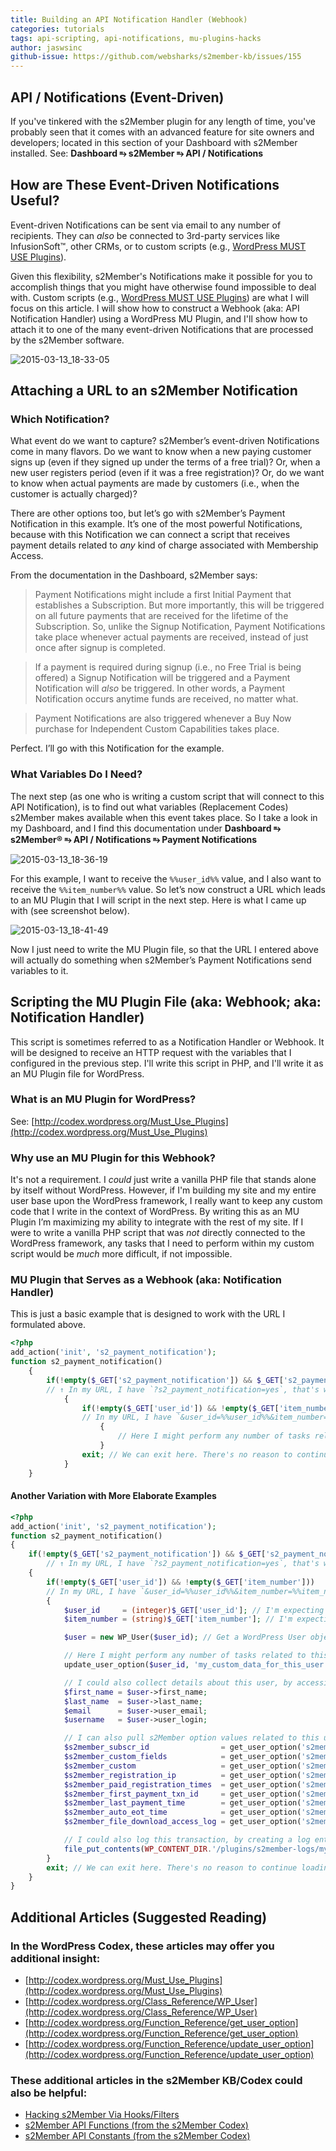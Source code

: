```yaml
---
title: Building an API Notification Handler (Webhook)
categories: tutorials
tags: api-scripting, api-notifications, mu-plugins-hacks
author: jaswsinc
github-issue: https://github.com/websharks/s2member-kb/issues/155
---
```


## API / Notifications (Event-Driven)

If you've tinkered with the s2Member plugin for any length of time, you've probably seen that it comes with an advanced feature for site owners and developers; located in this section of your Dashboard with s2Member installed. See: **Dashboard ⥱ s2Member ⥱ API / Notifications**

## How are These Event-Driven Notifications Useful?

Event-driven Notifications can be sent via email to any number of recipients. They can _also_ be connected to 3rd-party services like InfusionSoft™, other CRMs, or to custom scripts (e.g., [WordPress MUST USE Plugins](http://codex.wordpress.org/Must_Use_Plugins)).

Given this flexibility, s2Member's Notifications make it possible for you to accomplish things that you might have otherwise found impossible to deal with. Custom scripts (e.g., [WordPress MUST USE Plugins](http://codex.wordpress.org/Must_Use_Plugins)) are what I will focus on this article. I will show how to construct a Webhook (aka: API Notification Handler) using a WordPress MU Plugin, and I'll show how to attach it to one of the many event-driven Notifications that are processed by the s2Member software.

![2015-03-13_18-33-05](https://cloud.githubusercontent.com/assets/1563559/6649973/bd02b238-c9af-11e4-8357-e3bc011cc855.png)

## Attaching a URL to an s2Member Notification

### Which Notification?

What event do we want to capture? s2Member’s event-driven Notifications come in many flavors. Do we want to know when a new paying customer signs up (even if they signed up under the terms of a free trial)? Or, when a new user registers period (even if it was a free registration)? Or, do we want to know when actual payments are made by customers (i.e., when the customer is actually charged)? 

There are other options too, but let’s go with s2Member’s Payment Notification in this example. It’s one of the most powerful Notifications, because with this Notification we can connect a script that receives payment details related to _any_ kind of charge associated with Membership Access.

From the documentation in the Dashboard, s2Member says:

> Payment Notifications might include a first Initial Payment that establishes a Subscription. But more importantly, this will be triggered on all future payments that are received for the lifetime of the Subscription. So, unlike the Signup Notification, Payment Notifications take place whenever actual payments are received, instead of just once after signup is completed.

> If a payment is required during signup (i.e., no Free Trial is being offered) a Signup Notification will be triggered and a Payment Notification will _also_ be triggered. In other words, a Payment Notification occurs anytime funds are received, no matter what.

> Payment Notifications are also triggered whenever a Buy Now purchase for Independent Custom Capabilities takes place.

Perfect. I’ll go with this Notification for the example.

### What Variables Do I Need?

The next step (as one who is writing a custom script that will connect to this API Notification), is to find out what variables (Replacement Codes) s2Member makes available when this event takes place. So I take a look in my Dashboard, and I find this documentation under **Dashboard ⥱ s2Member® ⥱ API / Notifications ⥱ Payment Notifications**

![2015-03-13_18-36-19](https://cloud.githubusercontent.com/assets/1563559/6649982/e90381b4-c9af-11e4-9512-7c2bb42c0f98.png)

For this example, I want to receive the `%%user_id%%` value, and I also want to receive the `%%item_number%%` value. So let’s now construct a URL which leads to an MU Plugin that I will script in the next step. Here is what I came up with (see screenshot below).

![2015-03-13_18-41-49](https://cloud.githubusercontent.com/assets/1563559/6650005/0bed8214-c9b1-11e4-8d86-6c3dd60815b4.png)

Now I just need to write the MU Plugin file, so that the URL I entered above will actually do something when s2Member’s Payment Notifications send variables to it.

## Scripting the MU Plugin File (aka: Webhook; aka: Notification Handler)

This script is sometimes referred to as a Notification Handler or Webhook. It will be designed to receive an HTTP request with the variables that I configured in the previous step. I'll write this script in PHP, and I'll write it as an MU Plugin file for WordPress.

### What is an MU Plugin for WordPress?

See: [http://codex.wordpress.org/Must_Use_Plugins](http://codex.wordpress.org/Must_Use_Plugins)

### Why use an MU Plugin for this Webhook?

It's not a requirement. I _could_ just write a vanilla PHP file that stands alone by itself without WordPress. However, if I'm building my site and my entire user base upon the WordPress framework, I really want to keep any custom code that I write in the context of WordPress. By writing this as an MU Plugin I’m maximizing my ability to integrate with the rest of my site. If I were to write a vanilla PHP script that was _not_ directly connected to the WordPress framework, any tasks that I need to perform within my custom script would be _much_ more difficult, if not impossible.

### MU Plugin that Serves as a Webhook (aka: Notification Handler)

This is just a basic example that is designed to work with the URL I formulated above.

```php
<?php
add_action('init', 's2_payment_notification');
function s2_payment_notification()
	{
		if(!empty($_GET['s2_payment_notification']) && $_GET['s2_payment_notification'] === 'yes') 
		// ↑ In my URL, I have `?s2_payment_notification=yes`, that's what I'm looking for here.
			{
				if(!empty($_GET['user_id']) && !empty($_GET['item_number']))
				// In my URL, I have `&user_id=%%user_id%%&item_number=%%item_number%%`, that's what I'm looking for here.
					{
						// Here I might perform any number of tasks related to this user.
					}
				exit; // We can exit here. There's no reason to continue loading WordPress in this case.
			}
	}
```

#### Another Variation with More Elaborate Examples

```php
<?php
add_action('init', 's2_payment_notification');
function s2_payment_notification()
{
	if(!empty($_GET['s2_payment_notification']) && $_GET['s2_payment_notification'] === 'yes')
		// ↑ In my URL, I have `?s2_payment_notification=yes`, that's what I'm looking for here.
	{
		if(!empty($_GET['user_id']) && !empty($_GET['item_number']))
		// In my URL, I have `&user_id=%%user_id%%&item_number=%%item_number%%`, that's what I'm looking for here.
		{
			$user_id     = (integer)$_GET['user_id']; // I'm expecting an integer in this value.
			$item_number = (string)$_GET['item_number']; // I'm expecting a string in this value.

			$user = new WP_User($user_id); // Get a WordPress User object instance so I can work with this customer.

			// Here I might perform any number of tasks related to this user. Such as creating a user option value in WordPress.
			update_user_option($user_id, 'my_custom_data_for_this_user', $item_number);

			// I could also collect details about this user, by accessing properties of my WP_User object instance.
			$first_name = $user->first_name;
			$last_name  = $user->last_name;
			$email      = $user->user_email;
			$username   = $user->user_login;

			// I can also pull s2Member option values related to this user.
			$s2member_subscr_id                = get_user_option('s2member_subscr_id', $user_id);
			$s2member_custom_fields            = get_user_option('s2member_custom_fields', $user_id);
			$s2member_custom                   = get_user_option('s2member_custom', $user_id);
			$s2member_registration_ip          = get_user_option('s2member_registration_ip', $user_id);
			$s2member_paid_registration_times  = get_user_option('s2member_paid_registration_times', $user_id);
			$s2member_first_payment_txn_id     = get_user_option('s2member_first_payment_txn_id', $user_id);
			$s2member_last_payment_time        = get_user_option('s2member_last_payment_time', $user_id);
			$s2member_auto_eot_time            = get_user_option('s2member_auto_eot_time', $user_id);
			$s2member_file_download_access_log = get_user_option('s2member_file_download_access_log', $user_id);

			// I could also log this transaction, by creating a log entry in a static text file on-site.
			file_put_contents(WP_CONTENT_DIR.'/plugins/s2member-logs/my.log', 'Payment Notification Received for User ID: '.$user_id."\n", FILE_APPEND);
		}
		exit; // We can exit here. There's no reason to continue loading WordPress in this case.
	}
}
```

## Additional Articles (Suggested Reading)

### In the WordPress Codex, these articles may offer you additional insight:

- [http://codex.wordpress.org/Must_Use_Plugins](http://codex.wordpress.org/Must_Use_Plugins)  
- [http://codex.wordpress.org/Class_Reference/WP_User](http://codex.wordpress.org/Class_Reference/WP_User) 
- [http://codex.wordpress.org/Function_Reference/get_user_option](http://codex.wordpress.org/Function_Reference/get_user_option) 
- [http://codex.wordpress.org/Function_Reference/update_user_option](http://codex.wordpress.org/Function_Reference/update_user_option)

### These additional articles in the s2Member KB/Codex could also be helpful:

- [Hacking s2Member Via Hooks/Filters](https://github.com/websharks/s2member-kb/issues/150) 
- [s2Member API Functions (from the s2Member Codex)](http://www.s2member.com/codex/stable/s2member/api_functions/package-summary/)
- [s2Member API Constants (from the s2Member Codex)](http://www.s2member.com/codex/stable/s2member/api_constants/package-summary/)
